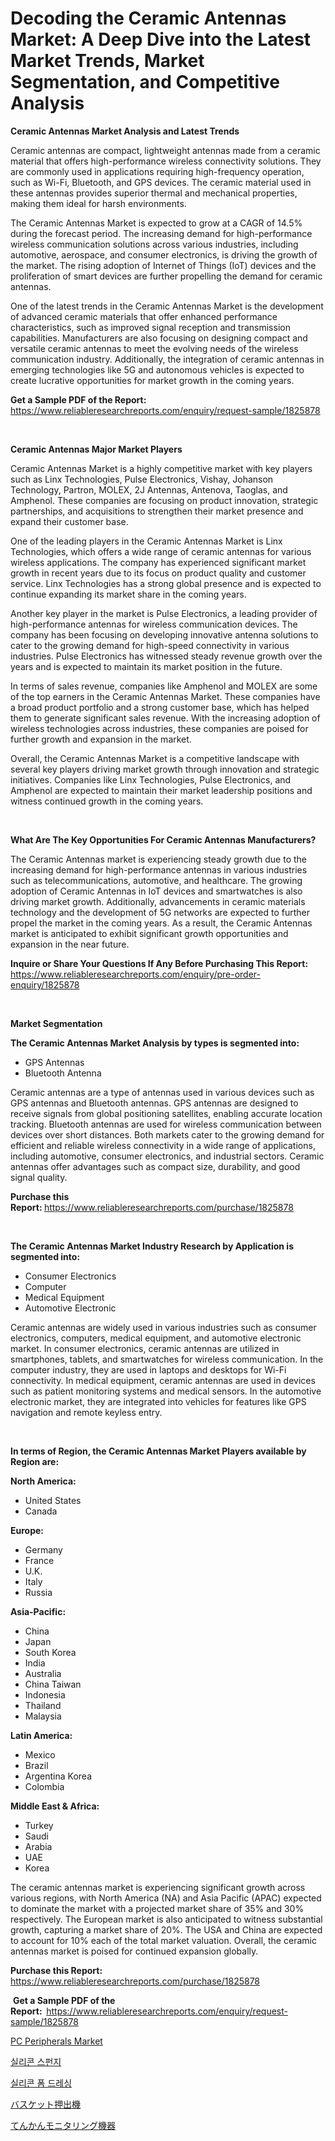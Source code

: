 <p><h1>Decoding the Ceramic Antennas Market: A Deep Dive into the Latest Market Trends, Market Segmentation, and Competitive Analysis</h1></p><p><strong>Ceramic Antennas Market Analysis and Latest Trends</strong></p>
<p><p>Ceramic antennas are compact, lightweight antennas made from a ceramic material that offers high-performance wireless connectivity solutions. They are commonly used in applications requiring high-frequency operation, such as Wi-Fi, Bluetooth, and GPS devices. The ceramic material used in these antennas provides superior thermal and mechanical properties, making them ideal for harsh environments.</p><p>The Ceramic Antennas Market is expected to grow at a CAGR of 14.5% during the forecast period. The increasing demand for high-performance wireless communication solutions across various industries, including automotive, aerospace, and consumer electronics, is driving the growth of the market. The rising adoption of Internet of Things (IoT) devices and the proliferation of smart devices are further propelling the demand for ceramic antennas.</p><p>One of the latest trends in the Ceramic Antennas Market is the development of advanced ceramic materials that offer enhanced performance characteristics, such as improved signal reception and transmission capabilities. Manufacturers are also focusing on designing compact and versatile ceramic antennas to meet the evolving needs of the wireless communication industry. Additionally, the integration of ceramic antennas in emerging technologies like 5G and autonomous vehicles is expected to create lucrative opportunities for market growth in the coming years.</p></p>
<p><strong>Get a Sample PDF of the Report:&nbsp;</strong> <a href="https://www.reliableresearchreports.com/enquiry/request-sample/1825878">https://www.reliableresearchreports.com/enquiry/request-sample/1825878</a></p>
<p>&nbsp;</p>
<p><strong>Ceramic Antennas Major Market Players</strong></p>
<p><p>Ceramic Antennas Market is a highly competitive market with key players such as Linx Technologies, Pulse Electronics, Vishay, Johanson Technology, Partron, MOLEX, 2J Antennas, Antenova, Taoglas, and Amphenol. These companies are focusing on product innovation, strategic partnerships, and acquisitions to strengthen their market presence and expand their customer base.</p><p>One of the leading players in the Ceramic Antennas Market is Linx Technologies, which offers a wide range of ceramic antennas for various wireless applications. The company has experienced significant market growth in recent years due to its focus on product quality and customer service. Linx Technologies has a strong global presence and is expected to continue expanding its market share in the coming years.</p><p>Another key player in the market is Pulse Electronics, a leading provider of high-performance antennas for wireless communication devices. The company has been focusing on developing innovative antenna solutions to cater to the growing demand for high-speed connectivity in various industries. Pulse Electronics has witnessed steady revenue growth over the years and is expected to maintain its market position in the future.</p><p>In terms of sales revenue, companies like Amphenol and MOLEX are some of the top earners in the Ceramic Antennas Market. These companies have a broad product portfolio and a strong customer base, which has helped them to generate significant sales revenue. With the increasing adoption of wireless technologies across industries, these companies are poised for further growth and expansion in the market.</p><p>Overall, the Ceramic Antennas Market is a competitive landscape with several key players driving market growth through innovation and strategic initiatives. Companies like Linx Technologies, Pulse Electronics, and Amphenol are expected to maintain their market leadership positions and witness continued growth in the coming years.</p></p>
<p>&nbsp;</p>
<p><strong>What Are The Key Opportunities For Ceramic Antennas Manufacturers?</strong></p>
<p><p>The Ceramic Antennas market is experiencing steady growth due to the increasing demand for high-performance antennas in various industries such as telecommunications, automotive, and healthcare. The growing adoption of Ceramic Antennas in IoT devices and smartwatches is also driving market growth. Additionally, advancements in ceramic materials technology and the development of 5G networks are expected to further propel the market in the coming years. As a result, the Ceramic Antennas market is anticipated to exhibit significant growth opportunities and expansion in the near future.</p></p>
<p><strong>Inquire or Share Your Questions If Any Before Purchasing This Report:</strong> <a href="https://www.reliableresearchreports.com/enquiry/pre-order-enquiry/1825878">https://www.reliableresearchreports.com/enquiry/pre-order-enquiry/1825878</a></p>
<p>&nbsp;</p>
<p><strong>Market Segmentation</strong></p>
<p><strong>The Ceramic Antennas Market Analysis by types is segmented into:</strong></p>
<p><ul><li>GPS Antennas</li><li>Bluetooth Antenna</li></ul></p>
<p><p>Ceramic antennas are a type of antennas used in various devices such as GPS antennas and Bluetooth antennas. GPS antennas are designed to receive signals from global positioning satellites, enabling accurate location tracking. Bluetooth antennas are used for wireless communication between devices over short distances. Both markets cater to the growing demand for efficient and reliable wireless connectivity in a wide range of applications, including automotive, consumer electronics, and industrial sectors. Ceramic antennas offer advantages such as compact size, durability, and good signal quality.</p></p>
<p><strong>Purchase this Report:&nbsp;</strong><a href="https://www.reliableresearchreports.com/purchase/1825878">https://www.reliableresearchreports.com/purchase/1825878</a></p>
<p>&nbsp;</p>
<p><strong>The Ceramic Antennas Market Industry Research by Application is segmented into:</strong></p>
<p><ul><li>Consumer Electronics</li><li>Computer</li><li>Medical Equipment</li><li>Automotive Electronic</li></ul></p>
<p><p>Ceramic antennas are widely used in various industries such as consumer electronics, computers, medical equipment, and automotive electronic market. In consumer electronics, ceramic antennas are utilized in smartphones, tablets, and smartwatches for wireless communication. In the computer industry, they are used in laptops and desktops for Wi-Fi connectivity. In medical equipment, ceramic antennas are used in devices such as patient monitoring systems and medical sensors. In the automotive electronic market, they are integrated into vehicles for features like GPS navigation and remote keyless entry.</p></p>
<p>&nbsp;</p>
<p><strong>In terms of Region, the Ceramic Antennas Market Players available by Region are:</strong></p>
<p>
    <p> <strong> North America: </strong>
        <ul>
            <li>United States</li>
            <li>Canada</li>
        </ul>
        </p> 
    <p> <strong> Europe: </strong>
        <ul>
            <li>Germany</li>
            <li>France</li>
            <li>U.K.</li>
            <li>Italy</li>
            <li>Russia</li>
        </ul>
        </p> 
    <p> <strong> Asia-Pacific: </strong>
        <ul>
            <li>China</li>
            <li>Japan</li>
            <li>South Korea</li>
            <li>India</li>
            <li>Australia</li>
            <li>China Taiwan</li>
            <li>Indonesia</li>
            <li>Thailand</li>
            <li>Malaysia</li>
        </ul>
        </p> 
    <p> <strong> Latin America: </strong>
        <ul>
            <li>Mexico</li>
            <li>Brazil</li>
            <li>Argentina Korea</li>
            <li>Colombia</li>
        </ul>
        </p> 
    <p> <strong> Middle East & Africa: </strong>
        <ul>
            <li>Turkey</li>
            <li>Saudi</li>
            <li>Arabia</li>
            <li>UAE</li>
            <li>Korea</li>
        </ul>
    </p>
    </p>
<p><p>The ceramic antennas market is experiencing significant growth across various regions, with North America (NA) and Asia Pacific (APAC) expected to dominate the market with a projected market share of 35% and 30% respectively. The European market is also anticipated to witness substantial growth, capturing a market share of 20%. The USA and China are expected to account for 10% each of the total market valuation. Overall, the ceramic antennas market is poised for continued expansion globally.</p></p>
<p><strong>Purchase this Report: </strong><a href="https://www.reliableresearchreports.com/purchase/1825878">https://www.reliableresearchreports.com/purchase/1825878</a></p>
<p>&nbsp;<strong>Get a Sample PDF of the Report:&nbsp;&nbsp;</strong><a href="https://www.reliableresearchreports.com/enquiry/request-sample/1825878">https://www.reliableresearchreports.com/enquiry/request-sample/1825878</a></p>
<p><strong></strong></p>
<p><p><a href="https://github.com/arionmp/Market-Research-Report-List-2/blob/main/pc-peripherals-market.md">PC Peripherals Market</a></p><p><a href="https://github.com/vsckjg50460/Market-Research-Report-List-1/blob/main/54764049244.md">실리콘 스펀지</a></p><p><a href="https://github.com/GabrielBlanda5656/Market-Research-Report-List-1/blob/main/28438949245.md">실리콘 폼 드레싱</a></p><p><a href="https://medium.com/@melliestracke2023/%E3%83%90%E3%82%B9%E3%82%B1%E3%83%83%E3%83%88%E6%8A%BC%E5%87%BA%E6%A9%9F%E5%B8%82%E5%A0%B4%E3%81%AE%E6%B4%9E%E5%AF%9F-%E5%B8%82%E5%A0%B4%E5%8B%95%E5%90%91-%E6%88%90%E9%95%B7-2024%E5%B9%B4%E3%81%8B%E3%82%892031%E5%B9%B4%E3%81%BE%E3%81%A7%E3%81%AE%E4%BA%88%E6%B8%AC-e768e31458cf">バスケット押出機</a></p><p><a href="https://github.com/EstelWisozk1/Market-Research-Report-List-1/blob/main/46718379874.md">てんかんモニタリング機器</a></p></p>